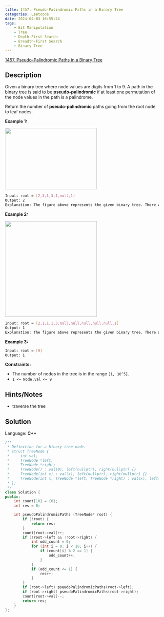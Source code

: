 ```yaml
---
title: 1457. Pseudo-Palindromic Paths in a Binary Tree
categories: Leetcode
date: 2024-04-03 16:55:24
tags:
    - Bit Manipulation
    - Tree
    - Depth-First Search
    - Breadth-First Search
    - Binary Tree
---
```


[1457. Pseudo-Palindromic Paths in a Binary Tree](https://leetcode.com/problems/pseudo-palindromic-paths-in-a-binary-tree/description/)

## Description

Given a binary tree where node values are digits from 1 to 9. A path in the binary tree is said to be **pseudo-palindromic**  if at least one permutation of the node values in the path is a palindrome.

Return the number of **pseudo-palindromic**  paths going from the root node to leaf nodes.

**Example 1:**

<img alt="" src="https://assets.leetcode.com/uploads/2020/05/06/palindromic_paths_1.png" style="width: 300px; height: 201px;">

```bash
Input: root = [2,3,1,3,1,null,1]
Output: 2
Explanation: The figure above represents the given binary tree. There are three paths going from the root node to leaf nodes: the red path [2,3,3], the green path [2,1,1], and the path [2,3,1]. Among these paths only red path and green path are pseudo-palindromic paths since the red path [2,3,3] can be rearranged in [3,2,3] (palindrome) and the green path [2,1,1] can be rearranged in [1,2,1] (palindrome).
```

**Example 2:**

**<img alt="" src="https://assets.leetcode.com/uploads/2020/05/07/palindromic_paths_2.png" style="width: 300px; height: 314px;">**

```bash
Input: root = [2,1,1,1,3,null,null,null,null,null,1]
Output: 1
Explanation: The figure above represents the given binary tree. There are three paths going from the root node to leaf nodes: the green path [2,1,1], the path [2,1,3,1], and the path [2,1]. Among these paths only the green path is pseudo-palindromic since [2,1,1] can be rearranged in [1,2,1] (palindrome).
```

**Example 3:**

```bash
Input: root = [9]
Output: 1
```

**Constraints:**

- The number of nodes in the tree is in the range `[1, 10^5]`.
- `1 <= Node.val <= 9`

## Hints/Notes

- traverse the tree

## Solution

Language: **C++**

```C++
/**
 * Definition for a binary tree node.
 * struct TreeNode {
 *     int val;
 *     TreeNode *left;
 *     TreeNode *right;
 *     TreeNode() : val(0), left(nullptr), right(nullptr) {}
 *     TreeNode(int x) : val(x), left(nullptr), right(nullptr) {}
 *     TreeNode(int x, TreeNode *left, TreeNode *right) : val(x), left(left), right(right) {}
 * };
 */
class Solution {
public:
    int count[10] = {0};
    int res = 0;

    int pseudoPalindromicPaths (TreeNode* root) {
        if (!root) {
            return res;
        }
        count[root->val]++;
        if (!root->left && !root->right) {
            int odd_count = 0;
            for (int i = 0; i < 10; i++) {
                if (count[i] % 2 == 1) {
                    odd_count++;
                }
            }
            if (odd_count <= 1) {
                res++;
            }
        }
        if (root->left) pseudoPalindromicPaths(root->left);
        if (root->right) pseudoPalindromicPaths(root->right);
        count[root->val]--;
        return res;
    }
};
```
